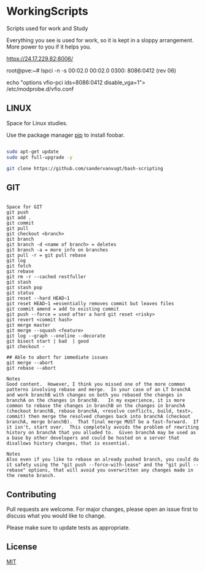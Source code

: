 # WorkingScripts

Scripts used for work and Study

Everything you see is used for work, so it is kept in a sloppy arrangement. More power to you if it helps you.

https://24.17.229.82:8006/

root@pve:~# lspci -n -s 00:02.0
00:02.0 0300: 8086:0412 (rev 06)

echo "options vfio-pci ids=8086:0412 disable_vga=1"> /etc/modprobe.d/vfio.conf

## LINUX

Space for Linux studies.

Use the package manager [pip](https://pip.pypa.io/en/stable/) to install foobar.

```bash

sudo apt-get update
sudo apt full-upgrade -y

git clone https://github.com/sandervanvugt/bash-scripting

```

## GIT

```Git

Space for GIT
git push
git add .
git commit
git pull
git checkout <branch>
git branch
git branch -d <name of branch> = deletes
git branch -a = more info on branches
git pull -r = git pull rebase
git log
git fetch
git rebase
git rm -r --cached restfuller
git stash
git stash pop
git status
git reset --hard HEAD~1
git reset HEAD~1 =essentially removes commit but leaves files
git commit amend = add to existing commit
git push --force = used after a hard git reset <risky>
git revert <commit hash>
git merge master
git merge --squash <feature>
git log --graph --oneline --decorate
git bisect start | bad  | good
git checkout -

## Able to abort for immediate issues
git merge --abort
git rebase --abort

Notes
Good content.  However, I think you missed one of the more common patterns involving rebase and merge.  In your case of an LT branchA and work branchB with changes on both you rebased the changes in branchA on the changes in branchB.   In my experience, it is more common to rebase the changes in branchB on the changes in branchA (checkout branchB, rebase branchA, <resolve conflicts, build, test>, commit) then merge the resolved changes back into branchA (checkout branchA, merge branchB).  That final merge MUST be a fast-forward.  If it isn't, start over.  This completely avoids the problem of rewriting history on branchA that you alluded to.  Given branchA may be used as a base by other developers and could be hosted on a server that disallows history changes, that is essential.

Notes
Also even if you like to rebase an already pushed branch, you could do it safety using the "git push --force-with-lease" and the "git pull --rebase" options, that will avoid you overwritten any changes made in the remote branch.

```

## Contributing

Pull requests are welcome. For major changes, please open an issue first to discuss what you would like to change.

Please make sure to update tests as appropriate.

## License

[MIT](https://choosealicense.com/licenses/mit/)